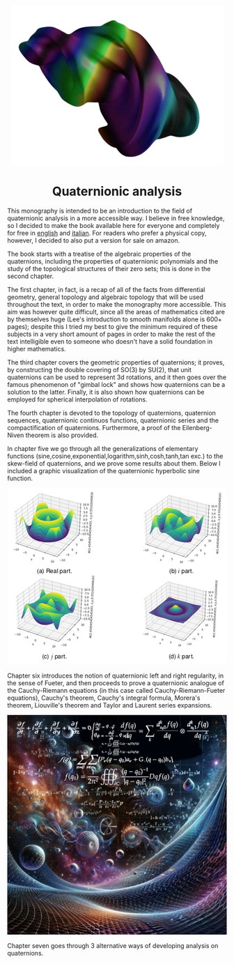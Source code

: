 <div align="center">
  <img src="https://github.com/hsnborn22/quaternionic-analysis/blob/main/imgs/quaternionFractal.png"/>
  <h1>Quaternionic analysis</h1>
</div>

This monography is intended to be an introduction to the field of quaternionic analysis in a more accessible way. I believe in free knowledge, so I decided to make the book available here for everyone and completely for free in [english](quatAnalysisEng.pdf) and [italian](quatAnalysisIt.pdf). For readers who prefer a physical copy, however, I decided to also put a version for sale on amazon.

The book starts with a treatise of the algebraic properties of the quaternions, including the properties of quaternionic polynomials and the study of the topological structures of their zero sets; this is done in the second chapter.


The first chapter, in fact, is a recap of all of the facts from differential geometry, general topology and algebraic topology that will be used throughout the text, in order to make the monography more accessible. This aim was however quite difficult, since all the areas of mathematics cited are by themselves huge (Lee's introduction to smooth manifolds alone is 600+ pages); despite this I tried my best to give the minimum required of these subjects in a very short amount of pages in order to make the rest of the text intelligible even to someone who doesn't have a solid foundation in higher mathematics. 


The third chapter covers the geometric properties of quaternions; it proves, by constructing the double covering of SO(3) by SU(2), that unit quaternions can be used to represent 3d rotations, and it then goes over the famous phenomenon of "gimbal lock" and shows how quaternions can be a solution to the latter. Finally, it is also shown how quaternions can be employed for spherical interpolation of rotations.

The fourth chapter is devoted to the topology of quaternions, quaternion sequences, quaternionic continuos functions, quaternionic series and the compactification of quaternions. Furthermore, a proof of the Eilenberg-Niven theorem is also provided. 


In chapter five we go through all the generalizations of elementary functions (sine,cosine,exponential,logarithm,sinh,cosh,tanh,tan exc.) to the skew-field of quaternions, and we prove some results about them. Below I included a graphic visualization of the quaternionic hyperbolic sine function. 
<div align="center">
  <img src="https://github.com/hsnborn22/quaternionic-analysis/blob/main/imgs/functions.png"/>
</div>

Chapter six introduces the notion of quaternionic left and right regularity, in the sense of Fueter, and then proceeds to prove a quaternionic analogue of the Cauchy-Riemann equations (in this case called Cauchy-Riemann-Fueter equations), Cauchy's theorem, Cauchy's integral formula, Morera's theorem, Liouville's theorem and Taylor and Laurent series expansions.

<div align="center">
  <img src="https://github.com/hsnborn22/quaternionic-analysis/blob/main/imgs/quatbackground.png"/>
</div>


Chapter seven goes through 3 alternative ways of developing analysis on quaternions.

